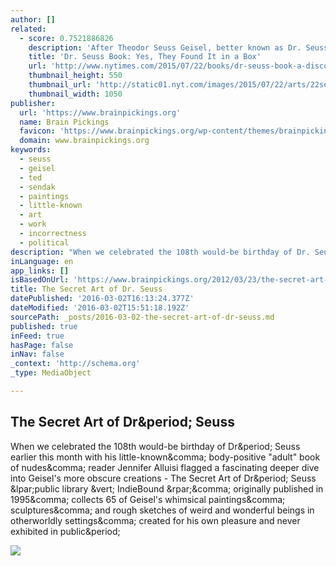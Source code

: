 ```yaml
---
author: []
related:
  - score: 0.7521886826
    description: 'After Theodor Seuss Geisel, better known as Dr. Seuss, died in 1991, his widow, Audrey Geisel, decided to renovate their hilltop house in La Jolla, Calif. She and an assistant cleared out his office, donating most of his valuable illustrations and early drafts to the University of California, San Diego, and stashing some doodles and abandoned sketches in a box.'
    title: 'Dr. Seuss Book: Yes, They Found It in a Box'
    url: 'http://www.nytimes.com/2015/07/22/books/dr-seuss-book-a-discovery-in-a-box-and-then-a-reconstruction.html'
    thumbnail_height: 550
    thumbnail_url: 'http://static01.nyt.com/images/2015/07/22/arts/22seuss-grid2/22seuss-grid2-facebookJumbo.jpg'
    thumbnail_width: 1050
publisher:
  url: 'https://www.brainpickings.org'
  name: Brain Pickings
  favicon: 'https://www.brainpickings.org/wp-content/themes/brainpickings/images/favicon.ico'
  domain: www.brainpickings.org
keywords:
  - seuss
  - geisel
  - ted
  - sendak
  - paintings
  - little-known
  - art
  - work
  - incorrectness
  - political
description: "When we celebrated the 108th would-be birthday of Dr. Seuss earlier this month with his little-known, body-positive \"adult\" book of nudes, reader Jennifer Alluisi flagged a fascinating deeper dive into Geisel's more obscure creations - The Secret Art of Dr. Seuss (public library | IndieBound ), originally published in 1995, collects 65 of Geisel's whimsical paintings, sculptures, and rough sketches of weird and wonderful beings in otherworldly settings, created for his own pleasure and never exhibited in public."
inLanguage: en
app_links: []
isBasedOnUrl: 'https://www.brainpickings.org/2012/03/23/the-secret-art-of-dr-seuss/'
title: The Secret Art of Dr. Seuss
datePublished: '2016-03-02T16:13:24.377Z'
dateModified: '2016-03-02T15:51:18.192Z'
sourcePath: _posts/2016-03-02-the-secret-art-of-dr-seuss.md
published: true
inFeed: true
hasPage: false
inNav: false
_context: 'http://schema.org'
_type: MediaObject

---
```

<article style=""><h1>The Secret Art of Dr&amp;period; Seuss</h1><p>When we celebrated the 108th would-be birthday of Dr&amp;period; Seuss earlier this month with his little-known&amp;comma; body-positive "adult" book of nudes&amp;comma; reader Jennifer Alluisi flagged a fascinating deeper dive into Geisel's more obscure creations - The Secret Art of Dr&amp;period; Seuss &amp;lpar;public library &amp;vert; IndieBound &amp;rpar;&amp;comma; originally published in 1995&amp;comma; collects 65 of Geisel's whimsical paintings&amp;comma; sculptures&amp;comma; and rough sketches of weird and wonderful beings in otherworldly settings&amp;comma; created for his own pleasure and never exhibited in public&amp;period;</p><img src="https://i0.wp.com/www.brainpickings.org/wp-content/uploads/2012/03/secretartofdrseuss8.jpg?w=680" /></article>